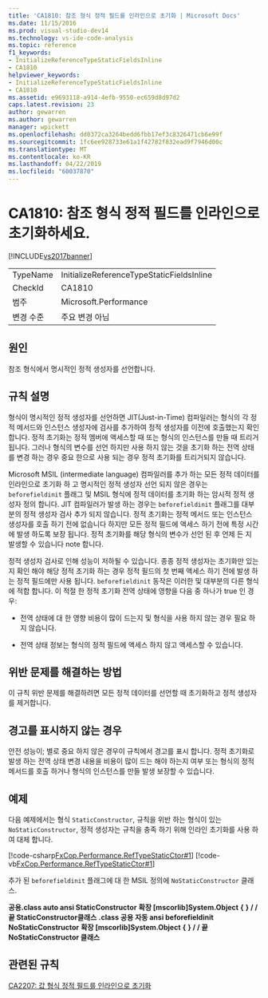 ```yaml
---
title: 'CA1810: 참조 형식 정적 필드를 인라인으로 초기화 | Microsoft Docs'
ms.date: 11/15/2016
ms.prod: visual-studio-dev14
ms.technology: vs-ide-code-analysis
ms.topic: reference
f1_keywords:
- InitializeReferenceTypeStaticFieldsInline
- CA1810
helpviewer_keywords:
- InitializeReferenceTypeStaticFieldsInline
- CA1810
ms.assetid: e9693118-a914-4efb-9550-ec659d8d97d2
caps.latest.revision: 23
author: gewarren
ms.author: gewarren
manager: wpickett
ms.openlocfilehash: dd0372ca3264bedd6fbb17ef3c8326471cb6e99f
ms.sourcegitcommit: 1fc6ee928733e61a1f42782f832ead9f7946d00c
ms.translationtype: MT
ms.contentlocale: ko-KR
ms.lasthandoff: 04/22/2019
ms.locfileid: "60037870"
---
```

# <a name="ca1810-initialize-reference-type-static-fields-inline"></a>CA1810: 참조 형식 정적 필드를 인라인으로 초기화하세요.
[!INCLUDE[vs2017banner](../includes/vs2017banner.md)]

|||
|-|-|
|TypeName|InitializeReferenceTypeStaticFieldsInline|
|CheckId|CA1810|
|범주|Microsoft.Performance|
|변경 수준|주요 변경 아님|

## <a name="cause"></a>원인
 참조 형식에서 명시적인 정적 생성자를 선언합니다.

## <a name="rule-description"></a>규칙 설명
 형식이 명시적인 정적 생성자를 선언하면 JIT(Just-in-Time) 컴파일러는 형식의 각 정적 메서드와 인스턴스 생성자에 검사를 추가하여 정적 생성자를 이전에 호출했는지 확인합니다. 정적 초기화는 정적 멤버에 액세스할 때 또는 형식의 인스턴스를 만들 때 트리거됩니다. 그러나 형식의 변수를 선언 하지만 사용 하지 않는 것을 초기화 하는 전역 상태를 변경 하는 경우 중요 한으로 사용 되는 경우 정적 초기화를 트리거되지 않습니다.

 Microsoft MSIL (intermediate language) 컴파일러를 추가 하는 모든 정적 데이터를 인라인으로 초기화 하 고 명시적인 정적 생성자 선언 되지 않은 경우는 `beforefieldinit` 플래그 및 MSIL 형식에 정적 데이터를 초기화 하는 암시적 정적 생성자 정의 합니다. JIT 컴파일러가 발생 하는 경우는 `beforefieldinit` 플래그를 대부분의 정적 생성자 검사 추가 되지 않습니다. 정적 초기화는 정적 메서드 또는 인스턴스 생성자를 호출 하기 전에 없습니다 하지만 모든 정적 필드에 액세스 하기 전에 특정 시간에 발생 하도록 보장 됩니다. 정적 초기화를 해당 형식의 변수가 선언 된 후 언제 든 지 발생할 수 있습니다 note 합니다.

 정적 생성자 검사로 인해 성능이 저하될 수 있습니다. 종종 정적 생성자는 초기화만 있는지 확인 해야 해당 정적 초기화 하는 경우 정적 필드의 첫 번째 액세스 하기 전에 발생 하는 정적 필드에만 사용 됩니다. `beforefieldinit` 동작은 이러한 및 대부분의 다른 형식에 적합 합니다. 이 적절 한 정적 초기화 전역 상태에 영향을 다음 중 하나가 true 인 경우:

- 전역 상태에 대 한 영향 비용이 많이 드는지 및 형식을 사용 하지 않는 경우 필요 하지 않습니다.

- 전역 상태 정보는 형식의 정적 필드에 액세스 하지 않고 액세스할 수 있습니다.

## <a name="how-to-fix-violations"></a>위반 문제를 해결하는 방법
 이 규칙 위반 문제를 해결하려면 모든 정적 데이터를 선언할 때 초기화하고 정적 생성자를 제거합니다.

## <a name="when-to-suppress-warnings"></a>경고를 표시하지 않는 경우
 안전 성능이; 별로 중요 하지 않은 경우이 규칙에서 경고를 표시 합니다. 정적 초기화로 발생 하는 전역 상태 변경 내용을 비용이 많이 드는 해야 하는지 여부 또는 형식의 정적 메서드를 호출 하거나 형식의 인스턴스를 만들 발생 보장할 수 있습니다.

## <a name="example"></a>예제
 다음 예제에서는 형식 `StaticConstructor`, 규칙을 위반 하는 형식이 있는 `NoStaticConstructor`, 정적 생성자는 규칙을 충족 하기 위해 인라인 초기화를 사용 하 여 대체 합니다.

 [!code-csharp[FxCop.Performance.RefTypeStaticCtor#1](../snippets/csharp/VS_Snippets_CodeAnalysis/FxCop.Performance.RefTypeStaticCtor/cs/FxCop.Performance.RefTypeStaticCtor.cs#1)]
 [!code-vb[FxCop.Performance.RefTypeStaticCtor#1](../snippets/visualbasic/VS_Snippets_CodeAnalysis/FxCop.Performance.RefTypeStaticCtor/vb/FxCop.Performance.RefTypeStaticCtor.vb#1)]

 추가 된 `beforefieldinit` 플래그에 대 한 MSIL 정의에 `NoStaticConstructor` 클래스.

 **공용.class auto ansi StaticConstructor** **확장 [mscorlib]System.Object**
 **{**
 **} / / 끝 StaticConstructor클래스** 
 **.class 공용 자동 ansi beforefieldinit NoStaticConstructor** **확장 [mscorlib]System.Object**
 **{** 
 **} / / 끝 NoStaticConstructor 클래스**
## <a name="related-rules"></a>관련된 규칙
 [CA2207: 값 형식 정적 필드를 인라인으로 초기화](../code-quality/ca2207-initialize-value-type-static-fields-inline.md)
